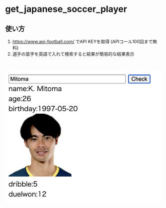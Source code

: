 # get_japanese_soccer_player

## 使い方
1. https://www.api-football.com/ でAPI KEYを取得 (APIコール100回まで無料)
2. 選手の苗字を英語で入れて検索すると結果が簡易的な結果表示
<br>

![This is an image](sample.png)
